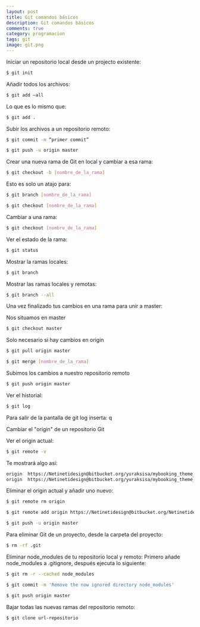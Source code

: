 ```yaml
---
layout: post
title: Git comandos básicos
description: Git comandos básicos
comments: true
category: programacion
tags: git
image: git.png
---
```


Iniciar un repositorio local desde un projecto existente:

<!-- more -->

```sh
$ git init
```

Añadir todos los archivos:

```sh
$ git add —all
```

Lo que es lo mismo que:

```sh
$ git add .
```

Subir los archivos a un repositorio remoto:

```sh
$ git commit -m “primer commit”
```

```sh
$ git push -u origin master
```

Crear una nueva rama de Git en local y cambiar a esa rama:

```sh
$ git checkout -b [nombre_de_la_rama]
```

Esto es solo un atajo para:

```sh
$ git branch [nombre_de_la_rama]
```

```sh
$ git checkout [nombre_de_la_rama]
```

Cambiar a una rama:

```sh
$ git checkout [nombre_de_la_rama]
```

Ver el estado de la rama: 

```sh
$ git status
```

Mostrar la ramas locales: 

```sh
$ git branch
```

Mostrar las ramas locales y remotas: 

```sh
$ git branch --all
```

Una vez finalizado tus cambios en una rama para unir a master:

Nos situamos en master

```sh
$ git checkout master
```

Solo necesario si hay cambios en origin

```sh
$ git pull origin master
```

```sh
$ git merge [nombre_de_la_rama]
```

Subimos los cambios a nuestro repositorio remoto

```sh
$ git push origin master
``` 

Ver el historial:

```sh
$ git log
```

Para salir de la pantalla de git log inserta: q

Cambiar el "origin" de un repositorio Git

Ver el origin actual:

```sh
$ git remote -v
```

Te mostrará algo así:

```bash
origin  https://Netinetidesign@bitbucket.org/yuraksisa/mybooking_theme_foundation_6.git (fetch)
origin  https://Netinetidesign@bitbucket.org/yuraksisa/mybooking_theme_foundation_6.git (push)
```

Eliminar el origin actual y añadir uno nuevo:

```sh
$ git remote rm origin
```

```sh
$ git remote add origin https://Netinetidesign@bitbucket.org/Netinetidesign/mybooking-theme-nautic.git
```

```sh
$ git push -u origin master
```

Para eliminar Git de un proyecto, desde la carpeta del proyecto:

```sh
$ rm -rf .git
```

Eliminar node_modules de tu repositorio local y remoto: 
Primero añade node_modules a .gitignore, después ejecuta lo siguiente:

```sh
$ git rm -r --cached node_modules
```

```sh
$ git commit -m 'Remove the now ignored directory node_modules'
```

```sh
$ git push origin master
```

Bajar todas las nuevas ramas del repositorio remoto:

```sh
$ git clone url-repositorio
```
